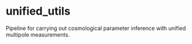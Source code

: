 # unified_utils
Pipeline for carrying out cosmological parameter inference with unified multipole measurements.

